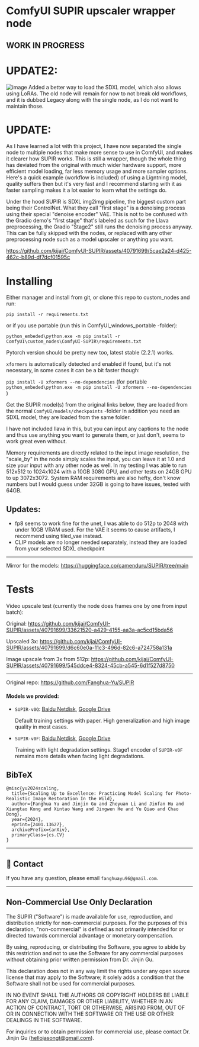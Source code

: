 # ComfyUI SUPIR upscaler wrapper node

## WORK IN PROGRESS
# UPDATE2:
![image](https://github.com/kijai/ComfyUI-SUPIR/assets/40791699/65baec3e-cb4a-4eec-8d45-2b08157b1e86)
Added a better way to load the SDXL model, which also allows using LoRAs. The old node will remain for now to not break old workflows, and it is dubbed Legacy along with the single node, as I do not want to maintain those.

# UPDATE:

As I have learned a lot with this project, I have now separated the single node to multiple nodes that make more sense to use in ComfyUI, and makes it clearer how SUPIR works. This is still a wrapper, though the whole thing has deviated from the original with much wider hardware support, more efficient model loading, far less memory usage and more sampler options. Here's a quick example (workflow is included) of using a Ligntning model, quality suffers then but it's very fast and I recommend starting with it as faster sampling makes it a lot easier to learn what the settings do.

Under the hood SUPIR is SDXL img2img pipeline, the biggest custom part being their ControlNet. What they call "first stage" is a denoising process using their special "denoise encoder" VAE. This is not to be confused with the Gradio demo's "first stage" that's labeled as such for the Llava preprocessing, the Gradio "Stage2" still runs the denoising process anyway. This can be fully skipped with the nodes, or replaced with any other preprocessing node such as a model upscaler or anything you want.

https://github.com/kijai/ComfyUI-SUPIR/assets/40791699/5cae2a24-d425-462c-b89d-df7dcf01595c



# Installing
Either manager and install from git, or clone this repo to custom_nodes and run:

`pip install -r requirements.txt`

or if you use portable (run this in ComfyUI_windows_portable -folder):

`python_embeded\python.exe -m pip install -r ComfyUI\custom_nodes\ComfyUI-SUPIR\requirements.txt`

Pytorch version should be pretty new too, latest stable (2.2.1) works.

`xformers` is automatically detected and enabled if found, but it's not necessary, in some cases it can be a bit faster though:

`pip install -U xformers --no-dependencies`  (for portable `python_embeded\python.exe -m pip install -U xformers --no-dependencies` )

Get the SUPIR model(s) from the original links below, they are loaded from the normal `ComfyUI/models/checkpoints` -folder
In addition you need an SDXL model, they are loaded from the same folder.

I have not included llava in this, but you can input any captions to the node and thus use anything you want to generate them, or just don't, seems to work great even without.

Memory requirements are directly related to the input image resolution, the "scale_by" in the node simply scales the input, you can leave it at 1.0 and size your input with any other node as well. In my testing I was able to run 512x512 to 1024x1024 with a 10GB 3080 GPU, and other tests on 24GB GPU to up 3072x3072. System RAM requirements are also hefty, don't know numbers but I would guess under 32GB is going to have issues, tested with 64GB.

## Updates: 
- fp8 seems to work fine for the unet, I was able to do 512p to 2048 with under 10GB VRAM used. For the VAE it seems to cause artifacts, I recommend using tiled_vae instead.
- CLIP models are no longer needed separately, instead they are loaded from your selected SDXL checkpoint
______
Mirror for the models: https://huggingface.co/camenduru/SUPIR/tree/main

# Tests
Video upscale test (currently the node does frames one by one from input batch):

Original: https://github.com/kijai/ComfyUI-SUPIR/assets/40791699/33621520-a429-4155-aa3a-ac5cd15bda56

Upscaled 3x: https://github.com/kijai/ComfyUI-SUPIR/assets/40791699/d6c60e0a-11c3-496d-82c6-a724758a131a

Image upscale from 3x from 512p:
https://github.com/kijai/ComfyUI-SUPIR/assets/40791699/545ddce4-8324-45cb-a545-6d1f527d8750



-------------------------------------------


Original repo:
https://github.com/Fanghua-Yu/SUPIR

#### Models we provided:
* `SUPIR-v0Q`: [Baidu Netdisk](https://pan.baidu.com/s/1lnefCZhBTeDWijqbj1jIyw?pwd=pjq6), [Google Drive](https://drive.google.com/drive/folders/1yELzm5SvAi9e7kPcO_jPp2XkTs4vK6aR?usp=sharing)
    
    Default training settings with paper. High generalization and high image quality in most cases.

* `SUPIR-v0F`: [Baidu Netdisk](https://pan.baidu.com/s/1AECN8NjiVuE3hvO8o-Ua6A?pwd=k2uz), [Google Drive](https://drive.google.com/drive/folders/1yELzm5SvAi9e7kPcO_jPp2XkTs4vK6aR?usp=sharing)

    Training with light degradation settings. Stage1 encoder of `SUPIR-v0F` remains more details when facing light degradations.


## BibTeX
    @misc{yu2024scaling,
      title={Scaling Up to Excellence: Practicing Model Scaling for Photo-Realistic Image Restoration In the Wild}, 
      author={Fanghua Yu and Jinjin Gu and Zheyuan Li and Jinfan Hu and Xiangtao Kong and Xintao Wang and Jingwen He and Yu Qiao and Chao Dong},
      year={2024},
      eprint={2401.13627},
      archivePrefix={arXiv},
      primaryClass={cs.CV}
    }

---

## 📧 Contact
If you have any question, please email `fanghuayu96@gmail.com`.

---
## Non-Commercial Use Only Declaration
The SUPIR ("Software") is made available for use, reproduction, and distribution strictly for non-commercial purposes. For the purposes of this declaration, "non-commercial" is defined as not primarily intended for or directed towards commercial advantage or monetary compensation.

By using, reproducing, or distributing the Software, you agree to abide by this restriction and not to use the Software for any commercial purposes without obtaining prior written permission from Dr. Jinjin Gu.

This declaration does not in any way limit the rights under any open source license that may apply to the Software; it solely adds a condition that the Software shall not be used for commercial purposes.

IN NO EVENT SHALL THE AUTHORS OR COPYRIGHT HOLDERS BE LIABLE FOR ANY CLAIM, DAMAGES OR OTHER LIABILITY, WHETHER IN AN ACTION OF CONTRACT, TORT OR OTHERWISE, ARISING FROM, OUT OF OR IN CONNECTION WITH THE SOFTWARE OR THE USE OR OTHER DEALINGS IN THE SOFTWARE.

For inquiries or to obtain permission for commercial use, please contact Dr. Jinjin Gu (hellojasongt@gmail.com).
